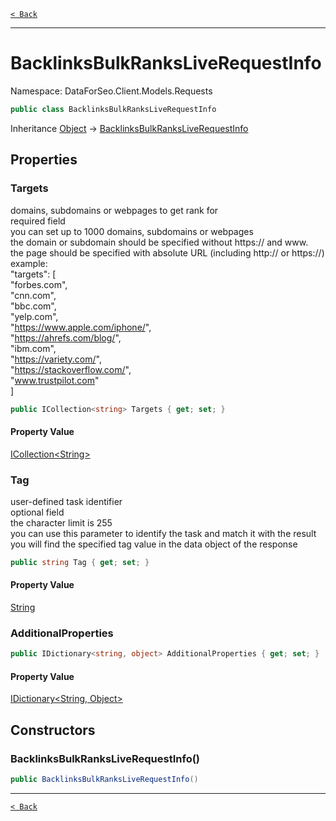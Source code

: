 [`< Back`](./)

---

# BacklinksBulkRanksLiveRequestInfo

Namespace: DataForSeo.Client.Models.Requests

```csharp
public class BacklinksBulkRanksLiveRequestInfo
```

Inheritance [Object](https://docs.microsoft.com/en-us/dotnet/api/system.object) → [BacklinksBulkRanksLiveRequestInfo](./dataforseo.client.models.requests.backlinksbulkranksliverequestinfo)

## Properties

### **Targets**

domains, subdomains or webpages to get rank for
 <br>required field
 <br>you can set up to 1000 domains, subdomains or webpages
 <br>the domain or subdomain should be specified without https:// and www.
 <br>the page should be specified with absolute URL (including http:// or https://)
 <br>example:
 <br>"targets": [
 <br> "forbes.com",
 <br> "cnn.com",
 <br> "bbc.com",
 <br> "yelp.com",
 <br> "https://www.apple.com/iphone/",
 <br> "https://ahrefs.com/blog/",
 <br> "ibm.com",
 <br> "https://variety.com/",
 <br> "https://stackoverflow.com/",
 <br> "www.trustpilot.com"
 <br>]

```csharp
public ICollection<string> Targets { get; set; }
```

#### Property Value

[ICollection&lt;String&gt;](https://docs.microsoft.com/en-us/dotnet/api/system.collections.generic.icollection-1)<br>

### **Tag**

user-defined task identifier
 <br>optional field
 <br>the character limit is 255
 <br>you can use this parameter to identify the task and match it with the result
 <br>you will find the specified tag value in the data object of the response

```csharp
public string Tag { get; set; }
```

#### Property Value

[String](https://docs.microsoft.com/en-us/dotnet/api/system.string)<br>

### **AdditionalProperties**

```csharp
public IDictionary<string, object> AdditionalProperties { get; set; }
```

#### Property Value

[IDictionary&lt;String, Object&gt;](https://docs.microsoft.com/en-us/dotnet/api/system.collections.generic.idictionary-2)<br>

## Constructors

### **BacklinksBulkRanksLiveRequestInfo()**

```csharp
public BacklinksBulkRanksLiveRequestInfo()
```

---

[`< Back`](./)
